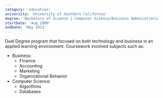 ```yaml
---
category: 'education'
university: 'University of Southern California'
degree: 'Bachelors of Science | Computer Science/Business Administration'
startDate: 'Aug 2009'
endDate: 'May 2013'
---
```


Duel Degree program that focused on both technology and business in an applied learning environment. 
Coursework involved subjects such as:

- Business:
  - Finance
  - Accounting
  - Marketing
  - Organizational Behavior
- Computer Science:
  - Algorithms
  - Databases

